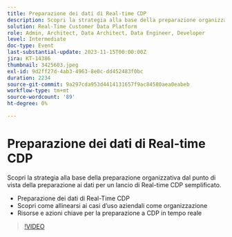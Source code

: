 ```yaml
---
title: Preparazione dei dati di Real-time CDP
description: Scopri la strategia alla base della preparazione organizzativa dal punto di vista della preparazione ai dati per un lancio di CDP in tempo reale semplificato. Comprendere la fattibilità dei dati CDP in tempo reale e scoprire come allinearsi ai casi d’uso aziendali in quanto organizzazioneRisorse e azioni chiave per la fattibilità CDP in tempo reale
solution: Real-Time Customer Data Platform
role: Admin, Architect, Data Architect, Data Engineer, Developer
level: Intermediate
doc-type: Event
last-substantial-update: 2023-11-15T00:00:00Z
jira: KT-14386
thumbnail: 3425603.jpeg
exl-id: 9d2ff27d-4ab3-4963-8e0c-dd452483f0bc
duration: 2234
source-git-commit: 9a297cda953d4414131657f9ac84580aea0eabeb
workflow-type: tm+mt
source-wordcount: '89'
ht-degree: 0%

---
```


# Preparazione dei dati di Real-time CDP

Scopri la strategia alla base della preparazione organizzativa dal punto di vista della preparazione ai dati per un lancio di Real-time CDP semplificato.

* Preparazione dei dati di Real-Time CDP
* Scopri come allinearsi ai casi d’uso aziendali come organizzazione
* Risorse e azioni chiave per la preparazione a CDP in tempo reale

>[!VIDEO](https://video.tv.adobe.com/v/3425603/?learn=on)
